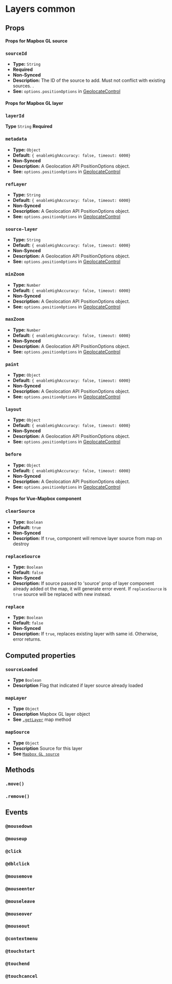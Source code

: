 # Layers common

## Props

#### Props for Mapbox GL source

### `sourceId`

- **Type:** `String`
- **Required**
- **Non-Synced**
- **Description:** The ID of the source to add. Must not conflict with existing sources. .
- **See:** `options.positionOptions` in [GeolocateControl](https://www.mapbox.com/mapbox-gl-js/api/#geolocatecontrol)

#### Props for Mapbox GL layer

### `layerId`

**Type** `String`
**Required**

### `metadata`

- **Type:** `Object`
- **Default:** `{ enableHighAccuracy: false, timeout: 6000}`
- **Non-Synced**
- **Description:** A Geolocation API PositionOptions object.
- **See:** `options.positionOptions` in [GeolocateControl](https://www.mapbox.com/mapbox-gl-js/api/#geolocatecontrol)

### `refLayer`

- **Type:** `String`
- **Default:** `{ enableHighAccuracy: false, timeout: 6000}`
- **Non-Synced**
- **Description:** A Geolocation API PositionOptions object.
- **See:** `options.positionOptions` in [GeolocateControl](https://www.mapbox.com/mapbox-gl-js/api/#geolocatecontrol)

### `source-layer`

- **Type:** `String`
- **Default:** `{ enableHighAccuracy: false, timeout: 6000}`
- **Non-Synced**
- **Description:** A Geolocation API PositionOptions object.
- **See:** `options.positionOptions` in [GeolocateControl](https://www.mapbox.com/mapbox-gl-js/api/#geolocatecontrol)

### `minZoom`

- **Type:** `Number`
- **Default:** `{ enableHighAccuracy: false, timeout: 6000}`
- **Non-Synced**
- **Description:** A Geolocation API PositionOptions object.
- **See:** `options.positionOptions` in [GeolocateControl](https://www.mapbox.com/mapbox-gl-js/api/#geolocatecontrol)

### `maxZoom`

- **Type:** `Number`
- **Default:** `{ enableHighAccuracy: false, timeout: 6000}`
- **Non-Synced**
- **Description:** A Geolocation API PositionOptions object.
- **See:** `options.positionOptions` in [GeolocateControl](https://www.mapbox.com/mapbox-gl-js/api/#geolocatecontrol)

### `paint`

- **Type:** `Object`
- **Default:** `{ enableHighAccuracy: false, timeout: 6000}`
- **Non-Synced**
- **Description:** A Geolocation API PositionOptions object.
- **See:** `options.positionOptions` in [GeolocateControl](https://www.mapbox.com/mapbox-gl-js/api/#geolocatecontrol)

### `layout`

- **Type:** `Object`
- **Default:** `{ enableHighAccuracy: false, timeout: 6000}`
- **Non-Synced**
- **Description:** A Geolocation API PositionOptions object.
- **See:** `options.positionOptions` in [GeolocateControl](https://www.mapbox.com/mapbox-gl-js/api/#geolocatecontrol)

### `before`

- **Type:** `Object`
- **Default:** `{ enableHighAccuracy: false, timeout: 6000}`
- **Non-Synced**
- **Description:** A Geolocation API PositionOptions object.
- **See:** `options.positionOptions` in [GeolocateControl](https://www.mapbox.com/mapbox-gl-js/api/#geolocatecontrol)

#### Props for Vue-Mapbox component

### `clearSource`

- **Type:** `Boolean`
- **Default:** `true`
- **Non-Synced**
- **Description:** If `true`, component will remove layer source from map on destroy

### `replaceSource`

- **Type:** `Boolean`
- **Default:** `false`
- **Non-Synced**
- **Description:** If source passed to 'source' prop of layer component already added ot the map, it will generate error event. If `replaceSource` is `true` source will be replaced with new instead.

### `replace`

- **Type:** `Boolean`
- **Default:** `false`
- **Non-Synced**
- **Description:** If `true`, replaces existing layer with same id. Otherwise, error returns.

## Computed properties

### `sourceLoaded`

- **Type** `Boolean`
- **Description** Flag that indicated if layer source already loaded

### `mapLayer`

- **Type** `Object`
- **Description** Mapbox GL layer object
- **See** [`.getLayer`](https://www.mapbox.com/mapbox-gl-js/api/#map#getlayer) map method

### `mapSource`

- **Type** `Object`
- **Description** Source for this layer
- **See** [`Mapbox GL source`](https://www.mapbox.com/mapbox-gl-js/api/#sources)

## Methods

### `.move()`

### `.remove()`

## Events

### `@mousedown`

### `@mouseup`

### `@click`

### `@dblclick`

### `@mousemove`

### `@mouseenter`

### `@mouseleave`

### `@mouseover`

### `@mouseout`

### `@contextmenu`

### `@touchstart`

### `@touchend`

### `@touchcancel`
